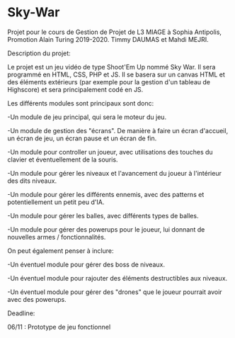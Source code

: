 # Sky-War
Projet pour le cours de Gestion de Projet de L3 MIAGE à Sophia Antipolis, Promotion Alain Turing 2019-2020.
Timmy DAUMAS et Mahdi MEJRI.

Description du projet:

Le projet est un jeu vidéo de type Shoot'Em Up nommé Sky War.
Il sera programmé en HTML, CSS, PHP et JS. Il se basera sur un canvas HTML et des éléments extérieurs (par exemple pour la gestion d'un tableau de Highscore) et sera principalement codé en JS.

Les différents modules sont principaux sont donc:

-Un module de jeu principal, qui sera le moteur du jeu.

-Un module de gestion des "écrans". De manière à faire un écran d'accueil, un écran de jeu, un écran pause et un écran de fin.

-Un module pour controller un joueur, avec utilisations des touches du clavier et éventuellement de la souris.

-Un module pour gérer les niveaux et l'avancement du joueur à l'intérieur des dits niveaux.

-Un module pour gérer les différents ennemis, avec des patterns et potentiellement un petit peu d'IA.

-Un module pour gérer les balles, avec différents types de balles.

-Un module pour gérer des powerups pour le joueur, lui donnant de nouvelles armes / fonctionnalités.

On peut également penser à inclure:

-Un éventuel module pour gérer des boss de niveaux.

-Un éventuel module pour rajouter des éléments destructibles aux niveaux.

-Un éventuel module pour gérer des "drones" que le joueur pourrait avoir avec des powerups.

Deadline:

06/11 : Prototype de jeu fonctionnel
